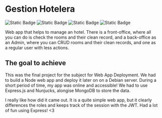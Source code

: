 # Gestion Hotelera
![Static Badge](https://img.shields.io/badge/School-project-violet)
![Static Badge](https://img.shields.io/badge/Express.js-grey)
![Static Badge](https://img.shields.io/badge/Nunjucks-grey)
![Static Badge](https://img.shields.io/badge/MongoDB-grey)

Web app that helps to manage an hotel. There is a front-office, where all you can do is check the rooms and their clean record, 
and a back-office as an Admin, where you can CRUD rooms and their clean records, and one as a regular user with less actions.

## The goal to achieve
This was the final project for the subject for Web App Deployment. We had to build a Node web app and deploy it later on 
on a Debian server. During a short period of time, my app was online and accessible!
We had to use Express.js and Nunjucks, alongise MongoDB to store the data.

I really like how did it came out. It is a quite simple web app, but it clearly differences the roles and keeps track of 
the session with the JWT. Had a lot of fun using Express! <3
